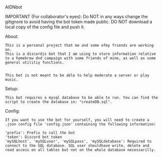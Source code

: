 AIDNbot

IMPORTANT (For collaborator's eyes):
	Do NOT in any ways change the gitignore to avoid having the bot token made public.
	DO NOT download a local copy of the config file and push it.

About:

	This is a personal project that me and some ofmy friends are working on. 
	This is a discordjs bot that I am using to store information relative to a homebrew dnd campaign with some friends of mine, as well as some general utilitiy functions.


	This bot is not meant to be able to help moderate a server or play music.

Setup: 

	This bot requires a mysql database to be able to run. You can find the script to create the database in: "createDB.sql".


Config:

	If you want to use the bot for yourself, you will need to create a .json config file 'config.json' containing the following information:

	'prefix': Prefix to call the bot
	'token': Discord bot token
	'mySQLhost', 'mySQLuser', 'mySQLpass', 'mySQLdatabase': Required to connect to the SQL database. SQL user shouldhave write, delete and read access on all tables but not on the whole database necessarilly.